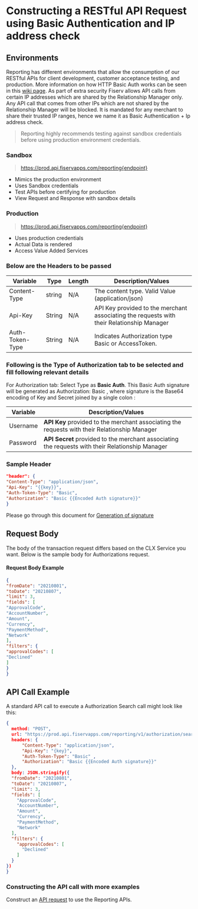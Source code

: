 # Constructing a RESTful API Request using Basic Authentication and IP address check

## Environments
Reporting has different environments that allow the consumption of our RESTful APIs for client development, customer acceptance testing, and production. More information on how HTTP Basic Auth works can be seen in this [wiki page](https://en.wikipedia.org/wiki/Basic_access_authentication). As part of extra security Fiserv allows API calls from certain IP addresses which are shared by the Relationship Manager only. Any API call that comes from other IPs which are not shared by the Relationship Manager will be blocked. It is mandated for any merchant to share their trusted IP ranges, hence we name it as Basic Authentication + Ip address check.

> Reporting highly recommends testing against sandbox credentials before using production environment credentials.

### Sandbox
> https://prod.api.fiservapps.com/reporting{endpoint}

- Mimics the production environment
- Uses Sandbox credentials
- Test APIs before certifying for production
- View Request and Response with sandbox details

### Production 
> https://prod.api.fiservapps.com/reporting{endpoint}

- Uses production credentials
- Actual Data is rendered 
- Access Value Added Services

### Below are the Headers to be passed
Variable | Type | Length | Description/Values
--- | --- | --- | ---
Content-Type | string | N/A | The content type. Valid Value (application/json)
Api-Key | String | N/A | API Key provided to the merchant associating the requests with their Relationship Manager
Auth-Token-Type | String | N/A | Indicates Authorization type Basic or AccessToken.

### Following is the Type of Authorization tab to be selected and fill following relevant details

For Authorization tab: Select Type as **Basic Auth**. This Basic Auth signature will be generated as Authorization: Basic <signature>, where signature is the Base64 encoding of Key and Secret joined by a single colon :

Variable | Description/Values 
--- |---|
Username | **API Key** provided to the merchant associating the requests with their Relationship Manager 
Password | **API Secret** provided to the merchant associating the requests with their Relationship Manager

### Sample Header

```json
"header": {
"Content-Type": "application/json",
"Api-Key": "{{key}}",
"Auth-Token-Type": "Basic",
"Authorization": "Basic {{Encoded Auth signature}}"
}
```
Please go through this document for [Generation of signature](?path=docs/APIs/hmac-authentication.md) 
## Request Body

The body of the transaction request differs based on the CLX Service you want. Below is the sample body for Authorizations request.

#### Request Body Example

```json
{
"fromDate": "20210801",
"toDate": "20210807",
"limit": 3,
"fields": [
"ApprovalCode",
"AccountNumber",
"Amount",
"Currency",
"PaymentMethod",
"Network"
],
"filters": {
"approvalCodes": [
"Declined"
]
}
}
```

## API Call Example

A standard API call to execute a Authorization Search call might look like this:

```json
{
  method: "POST",
  url: "https://prod.api.fiservapps.com/reporting/v1/authorization/search",
  headers: {
      "Content-Type": "application/json",
      "Api-Key": "{key}",
      "Auth-Token-Type": "Basic" ,
      "Authorization": "Basic {{Encoded Auth signature}}"
  },
  body: JSON.stringify({
  "fromDate": "20210801",
  "toDate": "20210807",
  "limit": 3,
  "fields": [
    "ApprovalCode",
    "AccountNumber",
    "Amount",
    "Currency",
    "PaymentMethod",
    "Network"
  ],
  "filters": {
    "approvalCodes": [
      "Declined"
    ]
  }
})
}
```

### Constructing the API call with more examples

Construct an [API request](?path=docs/APIs/basicAuthApi-model.md) to use the Reporting APIs.